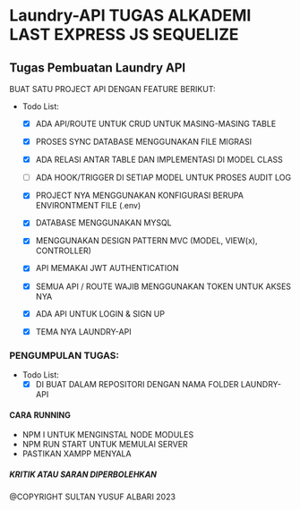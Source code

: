 # Laundry-API TUGAS ALKADEMI LAST EXPRESS JS SEQUELIZE

## Tugas Pembuatan Laundry API
BUAT SATU PROJECT API DENGAN FEATURE BERIKUT:
- Todo List:
  - [x] ADA API/ROUTE UNTUK CRUD UNTUK MASING-MASING TABLE
  - [x] PROSES SYNC DATABASE MENGGUNAKAN FILE MIGRASI 
  - [x] ADA RELASI ANTAR TABLE DAN IMPLEMENTASI DI MODEL CLASS
  - [ ] ADA HOOK/TRIGGER DI SETIAP MODEL UNTUK PROSES AUDIT LOG
  - [x] PROJECT NYA MENGGUNAKAN KONFIGURASI BERUPA ENVIRONTMENT FILE (.env)
  - [x] DATABASE MENGGUNAKAN MYSQL
  - [x] MENGGUNAKAN DESIGN PATTERN MVC (MODEL, VIEW(x), CONTROLLER)
  - [x] API MEMAKAI JWT AUTHENTICATION
  - [x] SEMUA API / ROUTE WAJIB MENGGUNAKAN TOKEN UNTUK AKSES NYA
  - [x] ADA API UNTUK LOGIN & SIGN UP
  - [x] TEMA NYA LAUNDRY-API


### PENGUMPULAN TUGAS: 
- Todo List:
  - [x] DI BUAT DALAM REPOSITORI DENGAN NAMA FOLDER LAUNDRY-API

#### CARA RUNNING
- NPM I UNTUK MENGINSTAL NODE MODULES
- NPM RUN START UNTUK MEMULAI SERVER
- PASTIKAN XAMPP MENYALA

##### KRITIK ATAU SARAN DIPERBOLEHKAN
@COPYRIGHT SULTAN YUSUF ALBARI 2023
